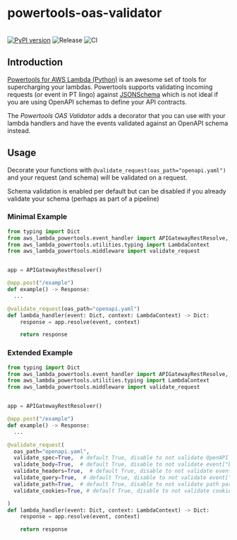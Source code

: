 # powertools-oas-validator
<br>[![PyPI version](https://badge.fury.io/py/powertools-oas-validator.svg)](https://pypi.org/project/powertools-oas-validator/) ![Release](https://github.com/RasmusFangel/powertools-oas-validator/workflows/Release/badge.svg) ![CI](https://github.com/RasmusFangel/powertools-oas-validator/workflows/CI/badge.svg)

## Introduction

[Powertools for AWS Lambda (Python)](https://github.com/aws-powertools/powertools-lambda-python) is an awesome set of tools for supercharging your lambdas. Powertools supports validating incoming requests (or event in PT lingo) against [JSONSchema](https://json-schema.org/) which is not ideal if you are using OpenAPI schemas to define your API contracts.

The *Powertools OAS Validator* adds a decorator that you can use with your lambda handlers and have the events validated against an OpenAPI schema instead.


## Usage
Decorate your functions with `@validate_request(oas_path="openapi.yaml")` and your request (and schema) will be validated on a request.

Schema validation is enabled per default but can be disabled if you already validate your schema (perhaps as part of a pipeline)

### Minimal Example

```python
from typing import Dict
from aws_lambda_powertools.event_handler import APIGatewayRestResolve, Rresponse
from aws_lambda_powertools.utilities.typing import LambdaContext
from aws_lambda_powertools.middleware import validate_request


app = APIGatewayRestResolver()

@app.post("/example")
def example() -> Response:
  ...

@validate_request(oas_path="openapi.yaml")
def lambda_handler(event: Dict, context: LambdaContext) -> Dict:
    response = app.resolve(event, context)

    return response
```


### Extended Example
```python
from typing import Dict
from aws_lambda_powertools.event_handler import APIGatewayRestResolve, Rresponse
from aws_lambda_powertools.utilities.typing import LambdaContext
from aws_lambda_powertools.middleware import validate_request


app = APIGatewayRestResolver()

@app.post("/example")
def example() -> Response:
  ...

@validate_request(
  oas_path="openapi.yaml",
  validate_spec=True,  # default True, disable to not validate OpenAPI Schema
  validate_body=True,  # default True, disable to not validate event["body"] 
  validate_headers=True,  # default True, disable to not validate event["headers"]
  validate_query=True,  # default True, disable to not validate event["rawQueryString"]
  validate_path=True,  # default True, disable to not validate path parameters
  validate_cookies=True, # default True, disable to not validate cookies

)
def lambda_handler(event: Dict, context: LambdaContext) -> Dict:
    response = app.resolve(event, context)

    return response
```


